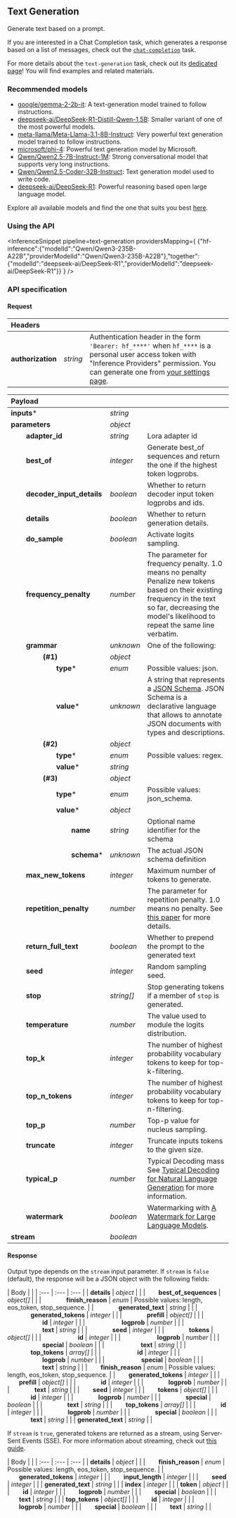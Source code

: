 <!---
This markdown file has been generated from a script. Please do not edit it directly.
For more details, check out:
- the `generate.ts` script: https://github.com/huggingface/hub-docs/blob/main/scripts/inference-providers/scripts/generate.ts
- the task template defining the sections in the page: https://github.com/huggingface/hub-docs/tree/main/scripts/inference-providers/templates/task/text-generation.handlebars
- the input jsonschema specifications used to generate the input markdown table: https://github.com/huggingface/huggingface.js/blob/main/packages/tasks/src/tasks/text-generation/spec/input.json
- the output jsonschema specifications used to generate the output markdown table: https://github.com/huggingface/huggingface.js/blob/main/packages/tasks/src/tasks/text-generation/spec/output.json
- the snippets used to generate the example:
  - curl: https://github.com/huggingface/huggingface.js/blob/main/packages/tasks/src/snippets/curl.ts
  - python: https://github.com/huggingface/huggingface.js/blob/main/packages/tasks/src/snippets/python.ts
  - javascript: https://github.com/huggingface/huggingface.js/blob/main/packages/tasks/src/snippets/js.ts
- the "tasks" content for recommended models: https://huggingface.co/api/tasks
--->

## Text Generation

Generate text based on a prompt.

If you are interested in a Chat Completion task, which generates a response based on a list of messages, check out the [`chat-completion`](./chat_completion) task.

<Tip>

For more details about the `text-generation` task, check out its [dedicated page](https://huggingface.co/tasks/text-generation)! You will find examples and related materials.

</Tip>

### Recommended models

- [google/gemma-2-2b-it](https://huggingface.co/google/gemma-2-2b-it): A text-generation model trained to follow instructions.
- [deepseek-ai/DeepSeek-R1-Distill-Qwen-1.5B](https://huggingface.co/deepseek-ai/DeepSeek-R1-Distill-Qwen-1.5B): Smaller variant of one of the most powerful models.
- [meta-llama/Meta-Llama-3.1-8B-Instruct](https://huggingface.co/meta-llama/Meta-Llama-3.1-8B-Instruct): Very powerful text generation model trained to follow instructions.
- [microsoft/phi-4](https://huggingface.co/microsoft/phi-4): Powerful text generation model by Microsoft.
- [Qwen/Qwen2.5-7B-Instruct-1M](https://huggingface.co/Qwen/Qwen2.5-7B-Instruct-1M): Strong conversational model that supports very long instructions.
- [Qwen/Qwen2.5-Coder-32B-Instruct](https://huggingface.co/Qwen/Qwen2.5-Coder-32B-Instruct): Text generation model used to write code.
- [deepseek-ai/DeepSeek-R1](https://huggingface.co/deepseek-ai/DeepSeek-R1): Powerful reasoning based open large language model.

Explore all available models and find the one that suits you best [here](https://huggingface.co/models?inference=warm&pipeline_tag=text-generation&sort=trending).

### Using the API


<InferenceSnippet
    pipeline=text-generation
    providersMapping={ {"hf-inference":{"modelId":"Qwen/Qwen3-235B-A22B","providerModelId":"Qwen/Qwen3-235B-A22B"},"together":{"modelId":"deepseek-ai/DeepSeek-R1","providerModelId":"deepseek-ai/DeepSeek-R1"}} }
/>



### API specification

#### Request

| Headers |   |    |
| :--- | :--- | :--- |
| **authorization** | _string_ | Authentication header in the form `'Bearer: hf_****'` when `hf_****` is a personal user access token with "Inference Providers" permission. You can generate one from [your settings page](https://huggingface.co/settings/tokens/new?ownUserPermissions=inference.serverless.write&tokenType=fineGrained). |


| Payload |  |  |
| :--- | :--- | :--- |
| **inputs*** | _string_ |  |
| **parameters** | _object_ |  |
| **&nbsp;&nbsp;&nbsp;&nbsp;&nbsp;&nbsp;&nbsp;&nbsp;adapter_id** | _string_ | Lora adapter id |
| **&nbsp;&nbsp;&nbsp;&nbsp;&nbsp;&nbsp;&nbsp;&nbsp;best_of** | _integer_ | Generate best_of sequences and return the one if the highest token logprobs. |
| **&nbsp;&nbsp;&nbsp;&nbsp;&nbsp;&nbsp;&nbsp;&nbsp;decoder_input_details** | _boolean_ | Whether to return decoder input token logprobs and ids. |
| **&nbsp;&nbsp;&nbsp;&nbsp;&nbsp;&nbsp;&nbsp;&nbsp;details** | _boolean_ | Whether to return generation details. |
| **&nbsp;&nbsp;&nbsp;&nbsp;&nbsp;&nbsp;&nbsp;&nbsp;do_sample** | _boolean_ | Activate logits sampling. |
| **&nbsp;&nbsp;&nbsp;&nbsp;&nbsp;&nbsp;&nbsp;&nbsp;frequency_penalty** | _number_ | The parameter for frequency penalty. 1.0 means no penalty Penalize new tokens based on their existing frequency in the text so far, decreasing the model's likelihood to repeat the same line verbatim. |
| **&nbsp;&nbsp;&nbsp;&nbsp;&nbsp;&nbsp;&nbsp;&nbsp;grammar** | _unknown_ | One of the following: |
| **&nbsp;&nbsp;&nbsp;&nbsp;&nbsp;&nbsp;&nbsp;&nbsp;&nbsp;&nbsp;&nbsp;&nbsp;&nbsp;&nbsp;&nbsp;&nbsp;&nbsp;(#1)** | _object_ |  |
| **&nbsp;&nbsp;&nbsp;&nbsp;&nbsp;&nbsp;&nbsp;&nbsp;&nbsp;&nbsp;&nbsp;&nbsp;&nbsp;&nbsp;&nbsp;&nbsp;&nbsp;&nbsp;&nbsp;&nbsp;&nbsp;&nbsp;&nbsp;&nbsp;type*** | _enum_ | Possible values: json. |
| **&nbsp;&nbsp;&nbsp;&nbsp;&nbsp;&nbsp;&nbsp;&nbsp;&nbsp;&nbsp;&nbsp;&nbsp;&nbsp;&nbsp;&nbsp;&nbsp;&nbsp;&nbsp;&nbsp;&nbsp;&nbsp;&nbsp;&nbsp;&nbsp;value*** | _unknown_ | A string that represents a [JSON Schema](https://json-schema.org/).  JSON Schema is a declarative language that allows to annotate JSON documents with types and descriptions. |
| **&nbsp;&nbsp;&nbsp;&nbsp;&nbsp;&nbsp;&nbsp;&nbsp;&nbsp;&nbsp;&nbsp;&nbsp;&nbsp;&nbsp;&nbsp;&nbsp;&nbsp;(#2)** | _object_ |  |
| **&nbsp;&nbsp;&nbsp;&nbsp;&nbsp;&nbsp;&nbsp;&nbsp;&nbsp;&nbsp;&nbsp;&nbsp;&nbsp;&nbsp;&nbsp;&nbsp;&nbsp;&nbsp;&nbsp;&nbsp;&nbsp;&nbsp;&nbsp;&nbsp;type*** | _enum_ | Possible values: regex. |
| **&nbsp;&nbsp;&nbsp;&nbsp;&nbsp;&nbsp;&nbsp;&nbsp;&nbsp;&nbsp;&nbsp;&nbsp;&nbsp;&nbsp;&nbsp;&nbsp;&nbsp;&nbsp;&nbsp;&nbsp;&nbsp;&nbsp;&nbsp;&nbsp;value*** | _string_ |  |
| **&nbsp;&nbsp;&nbsp;&nbsp;&nbsp;&nbsp;&nbsp;&nbsp;&nbsp;&nbsp;&nbsp;&nbsp;&nbsp;&nbsp;&nbsp;&nbsp;&nbsp;(#3)** | _object_ |  |
| **&nbsp;&nbsp;&nbsp;&nbsp;&nbsp;&nbsp;&nbsp;&nbsp;&nbsp;&nbsp;&nbsp;&nbsp;&nbsp;&nbsp;&nbsp;&nbsp;&nbsp;&nbsp;&nbsp;&nbsp;&nbsp;&nbsp;&nbsp;&nbsp;type*** | _enum_ | Possible values: json_schema. |
| **&nbsp;&nbsp;&nbsp;&nbsp;&nbsp;&nbsp;&nbsp;&nbsp;&nbsp;&nbsp;&nbsp;&nbsp;&nbsp;&nbsp;&nbsp;&nbsp;&nbsp;&nbsp;&nbsp;&nbsp;&nbsp;&nbsp;&nbsp;&nbsp;value*** | _object_ |  |
| **&nbsp;&nbsp;&nbsp;&nbsp;&nbsp;&nbsp;&nbsp;&nbsp;&nbsp;&nbsp;&nbsp;&nbsp;&nbsp;&nbsp;&nbsp;&nbsp;&nbsp;&nbsp;&nbsp;&nbsp;&nbsp;&nbsp;&nbsp;&nbsp;&nbsp;&nbsp;&nbsp;&nbsp;&nbsp;&nbsp;&nbsp;&nbsp;name** | _string_ | Optional name identifier for the schema |
| **&nbsp;&nbsp;&nbsp;&nbsp;&nbsp;&nbsp;&nbsp;&nbsp;&nbsp;&nbsp;&nbsp;&nbsp;&nbsp;&nbsp;&nbsp;&nbsp;&nbsp;&nbsp;&nbsp;&nbsp;&nbsp;&nbsp;&nbsp;&nbsp;&nbsp;&nbsp;&nbsp;&nbsp;&nbsp;&nbsp;&nbsp;&nbsp;schema*** | _unknown_ | The actual JSON schema definition |
| **&nbsp;&nbsp;&nbsp;&nbsp;&nbsp;&nbsp;&nbsp;&nbsp;max_new_tokens** | _integer_ | Maximum number of tokens to generate. |
| **&nbsp;&nbsp;&nbsp;&nbsp;&nbsp;&nbsp;&nbsp;&nbsp;repetition_penalty** | _number_ | The parameter for repetition penalty. 1.0 means no penalty. See [this paper](https://arxiv.org/pdf/1909.05858.pdf) for more details. |
| **&nbsp;&nbsp;&nbsp;&nbsp;&nbsp;&nbsp;&nbsp;&nbsp;return_full_text** | _boolean_ | Whether to prepend the prompt to the generated text |
| **&nbsp;&nbsp;&nbsp;&nbsp;&nbsp;&nbsp;&nbsp;&nbsp;seed** | _integer_ | Random sampling seed. |
| **&nbsp;&nbsp;&nbsp;&nbsp;&nbsp;&nbsp;&nbsp;&nbsp;stop** | _string[]_ | Stop generating tokens if a member of `stop` is generated. |
| **&nbsp;&nbsp;&nbsp;&nbsp;&nbsp;&nbsp;&nbsp;&nbsp;temperature** | _number_ | The value used to module the logits distribution. |
| **&nbsp;&nbsp;&nbsp;&nbsp;&nbsp;&nbsp;&nbsp;&nbsp;top_k** | _integer_ | The number of highest probability vocabulary tokens to keep for top-k-filtering. |
| **&nbsp;&nbsp;&nbsp;&nbsp;&nbsp;&nbsp;&nbsp;&nbsp;top_n_tokens** | _integer_ | The number of highest probability vocabulary tokens to keep for top-n-filtering. |
| **&nbsp;&nbsp;&nbsp;&nbsp;&nbsp;&nbsp;&nbsp;&nbsp;top_p** | _number_ | Top-p value for nucleus sampling. |
| **&nbsp;&nbsp;&nbsp;&nbsp;&nbsp;&nbsp;&nbsp;&nbsp;truncate** | _integer_ | Truncate inputs tokens to the given size. |
| **&nbsp;&nbsp;&nbsp;&nbsp;&nbsp;&nbsp;&nbsp;&nbsp;typical_p** | _number_ | Typical Decoding mass See [Typical Decoding for Natural Language Generation](https://arxiv.org/abs/2202.00666) for more information. |
| **&nbsp;&nbsp;&nbsp;&nbsp;&nbsp;&nbsp;&nbsp;&nbsp;watermark** | _boolean_ | Watermarking with [A Watermark for Large Language Models](https://arxiv.org/abs/2301.10226). |
| **stream** | _boolean_ |  |


#### Response

Output type depends on the `stream` input parameter.
If `stream` is `false` (default), the response will be a JSON object with the following fields:

| Body |  |
| :--- | :--- | :--- |
| **details** | _object_ |  |
| **&nbsp;&nbsp;&nbsp;&nbsp;&nbsp;&nbsp;&nbsp;&nbsp;best_of_sequences** | _object[]_ |  |
| **&nbsp;&nbsp;&nbsp;&nbsp;&nbsp;&nbsp;&nbsp;&nbsp;&nbsp;&nbsp;&nbsp;&nbsp;&nbsp;&nbsp;&nbsp;&nbsp;finish_reason** | _enum_ | Possible values: length, eos_token, stop_sequence. |
| **&nbsp;&nbsp;&nbsp;&nbsp;&nbsp;&nbsp;&nbsp;&nbsp;&nbsp;&nbsp;&nbsp;&nbsp;&nbsp;&nbsp;&nbsp;&nbsp;generated_text** | _string_ |  |
| **&nbsp;&nbsp;&nbsp;&nbsp;&nbsp;&nbsp;&nbsp;&nbsp;&nbsp;&nbsp;&nbsp;&nbsp;&nbsp;&nbsp;&nbsp;&nbsp;generated_tokens** | _integer_ |  |
| **&nbsp;&nbsp;&nbsp;&nbsp;&nbsp;&nbsp;&nbsp;&nbsp;&nbsp;&nbsp;&nbsp;&nbsp;&nbsp;&nbsp;&nbsp;&nbsp;prefill** | _object[]_ |  |
| **&nbsp;&nbsp;&nbsp;&nbsp;&nbsp;&nbsp;&nbsp;&nbsp;&nbsp;&nbsp;&nbsp;&nbsp;&nbsp;&nbsp;&nbsp;&nbsp;&nbsp;&nbsp;&nbsp;&nbsp;&nbsp;&nbsp;&nbsp;&nbsp;id** | _integer_ |  |
| **&nbsp;&nbsp;&nbsp;&nbsp;&nbsp;&nbsp;&nbsp;&nbsp;&nbsp;&nbsp;&nbsp;&nbsp;&nbsp;&nbsp;&nbsp;&nbsp;&nbsp;&nbsp;&nbsp;&nbsp;&nbsp;&nbsp;&nbsp;&nbsp;logprob** | _number_ |  |
| **&nbsp;&nbsp;&nbsp;&nbsp;&nbsp;&nbsp;&nbsp;&nbsp;&nbsp;&nbsp;&nbsp;&nbsp;&nbsp;&nbsp;&nbsp;&nbsp;&nbsp;&nbsp;&nbsp;&nbsp;&nbsp;&nbsp;&nbsp;&nbsp;text** | _string_ |  |
| **&nbsp;&nbsp;&nbsp;&nbsp;&nbsp;&nbsp;&nbsp;&nbsp;&nbsp;&nbsp;&nbsp;&nbsp;&nbsp;&nbsp;&nbsp;&nbsp;seed** | _integer_ |  |
| **&nbsp;&nbsp;&nbsp;&nbsp;&nbsp;&nbsp;&nbsp;&nbsp;&nbsp;&nbsp;&nbsp;&nbsp;&nbsp;&nbsp;&nbsp;&nbsp;tokens** | _object[]_ |  |
| **&nbsp;&nbsp;&nbsp;&nbsp;&nbsp;&nbsp;&nbsp;&nbsp;&nbsp;&nbsp;&nbsp;&nbsp;&nbsp;&nbsp;&nbsp;&nbsp;&nbsp;&nbsp;&nbsp;&nbsp;&nbsp;&nbsp;&nbsp;&nbsp;id** | _integer_ |  |
| **&nbsp;&nbsp;&nbsp;&nbsp;&nbsp;&nbsp;&nbsp;&nbsp;&nbsp;&nbsp;&nbsp;&nbsp;&nbsp;&nbsp;&nbsp;&nbsp;&nbsp;&nbsp;&nbsp;&nbsp;&nbsp;&nbsp;&nbsp;&nbsp;logprob** | _number_ |  |
| **&nbsp;&nbsp;&nbsp;&nbsp;&nbsp;&nbsp;&nbsp;&nbsp;&nbsp;&nbsp;&nbsp;&nbsp;&nbsp;&nbsp;&nbsp;&nbsp;&nbsp;&nbsp;&nbsp;&nbsp;&nbsp;&nbsp;&nbsp;&nbsp;special** | _boolean_ |  |
| **&nbsp;&nbsp;&nbsp;&nbsp;&nbsp;&nbsp;&nbsp;&nbsp;&nbsp;&nbsp;&nbsp;&nbsp;&nbsp;&nbsp;&nbsp;&nbsp;&nbsp;&nbsp;&nbsp;&nbsp;&nbsp;&nbsp;&nbsp;&nbsp;text** | _string_ |  |
| **&nbsp;&nbsp;&nbsp;&nbsp;&nbsp;&nbsp;&nbsp;&nbsp;&nbsp;&nbsp;&nbsp;&nbsp;&nbsp;&nbsp;&nbsp;&nbsp;top_tokens** | _array[]_ |  |
| **&nbsp;&nbsp;&nbsp;&nbsp;&nbsp;&nbsp;&nbsp;&nbsp;&nbsp;&nbsp;&nbsp;&nbsp;&nbsp;&nbsp;&nbsp;&nbsp;&nbsp;&nbsp;&nbsp;&nbsp;&nbsp;&nbsp;&nbsp;&nbsp;id** | _integer_ |  |
| **&nbsp;&nbsp;&nbsp;&nbsp;&nbsp;&nbsp;&nbsp;&nbsp;&nbsp;&nbsp;&nbsp;&nbsp;&nbsp;&nbsp;&nbsp;&nbsp;&nbsp;&nbsp;&nbsp;&nbsp;&nbsp;&nbsp;&nbsp;&nbsp;logprob** | _number_ |  |
| **&nbsp;&nbsp;&nbsp;&nbsp;&nbsp;&nbsp;&nbsp;&nbsp;&nbsp;&nbsp;&nbsp;&nbsp;&nbsp;&nbsp;&nbsp;&nbsp;&nbsp;&nbsp;&nbsp;&nbsp;&nbsp;&nbsp;&nbsp;&nbsp;special** | _boolean_ |  |
| **&nbsp;&nbsp;&nbsp;&nbsp;&nbsp;&nbsp;&nbsp;&nbsp;&nbsp;&nbsp;&nbsp;&nbsp;&nbsp;&nbsp;&nbsp;&nbsp;&nbsp;&nbsp;&nbsp;&nbsp;&nbsp;&nbsp;&nbsp;&nbsp;text** | _string_ |  |
| **&nbsp;&nbsp;&nbsp;&nbsp;&nbsp;&nbsp;&nbsp;&nbsp;finish_reason** | _enum_ | Possible values: length, eos_token, stop_sequence. |
| **&nbsp;&nbsp;&nbsp;&nbsp;&nbsp;&nbsp;&nbsp;&nbsp;generated_tokens** | _integer_ |  |
| **&nbsp;&nbsp;&nbsp;&nbsp;&nbsp;&nbsp;&nbsp;&nbsp;prefill** | _object[]_ |  |
| **&nbsp;&nbsp;&nbsp;&nbsp;&nbsp;&nbsp;&nbsp;&nbsp;&nbsp;&nbsp;&nbsp;&nbsp;&nbsp;&nbsp;&nbsp;&nbsp;id** | _integer_ |  |
| **&nbsp;&nbsp;&nbsp;&nbsp;&nbsp;&nbsp;&nbsp;&nbsp;&nbsp;&nbsp;&nbsp;&nbsp;&nbsp;&nbsp;&nbsp;&nbsp;logprob** | _number_ |  |
| **&nbsp;&nbsp;&nbsp;&nbsp;&nbsp;&nbsp;&nbsp;&nbsp;&nbsp;&nbsp;&nbsp;&nbsp;&nbsp;&nbsp;&nbsp;&nbsp;text** | _string_ |  |
| **&nbsp;&nbsp;&nbsp;&nbsp;&nbsp;&nbsp;&nbsp;&nbsp;seed** | _integer_ |  |
| **&nbsp;&nbsp;&nbsp;&nbsp;&nbsp;&nbsp;&nbsp;&nbsp;tokens** | _object[]_ |  |
| **&nbsp;&nbsp;&nbsp;&nbsp;&nbsp;&nbsp;&nbsp;&nbsp;&nbsp;&nbsp;&nbsp;&nbsp;&nbsp;&nbsp;&nbsp;&nbsp;id** | _integer_ |  |
| **&nbsp;&nbsp;&nbsp;&nbsp;&nbsp;&nbsp;&nbsp;&nbsp;&nbsp;&nbsp;&nbsp;&nbsp;&nbsp;&nbsp;&nbsp;&nbsp;logprob** | _number_ |  |
| **&nbsp;&nbsp;&nbsp;&nbsp;&nbsp;&nbsp;&nbsp;&nbsp;&nbsp;&nbsp;&nbsp;&nbsp;&nbsp;&nbsp;&nbsp;&nbsp;special** | _boolean_ |  |
| **&nbsp;&nbsp;&nbsp;&nbsp;&nbsp;&nbsp;&nbsp;&nbsp;&nbsp;&nbsp;&nbsp;&nbsp;&nbsp;&nbsp;&nbsp;&nbsp;text** | _string_ |  |
| **&nbsp;&nbsp;&nbsp;&nbsp;&nbsp;&nbsp;&nbsp;&nbsp;top_tokens** | _array[]_ |  |
| **&nbsp;&nbsp;&nbsp;&nbsp;&nbsp;&nbsp;&nbsp;&nbsp;&nbsp;&nbsp;&nbsp;&nbsp;&nbsp;&nbsp;&nbsp;&nbsp;id** | _integer_ |  |
| **&nbsp;&nbsp;&nbsp;&nbsp;&nbsp;&nbsp;&nbsp;&nbsp;&nbsp;&nbsp;&nbsp;&nbsp;&nbsp;&nbsp;&nbsp;&nbsp;logprob** | _number_ |  |
| **&nbsp;&nbsp;&nbsp;&nbsp;&nbsp;&nbsp;&nbsp;&nbsp;&nbsp;&nbsp;&nbsp;&nbsp;&nbsp;&nbsp;&nbsp;&nbsp;special** | _boolean_ |  |
| **&nbsp;&nbsp;&nbsp;&nbsp;&nbsp;&nbsp;&nbsp;&nbsp;&nbsp;&nbsp;&nbsp;&nbsp;&nbsp;&nbsp;&nbsp;&nbsp;text** | _string_ |  |
| **generated_text** | _string_ |  |


If `stream` is `true`, generated tokens are returned as a stream, using Server-Sent Events (SSE).
For more information about streaming, check out [this guide](https://huggingface.co/docs/text-generation-inference/conceptual/streaming).

| Body |  |
| :--- | :--- | :--- |
| **details** | _object_ |  |
| **&nbsp;&nbsp;&nbsp;&nbsp;&nbsp;&nbsp;&nbsp;&nbsp;finish_reason** | _enum_ | Possible values: length, eos_token, stop_sequence. |
| **&nbsp;&nbsp;&nbsp;&nbsp;&nbsp;&nbsp;&nbsp;&nbsp;generated_tokens** | _integer_ |  |
| **&nbsp;&nbsp;&nbsp;&nbsp;&nbsp;&nbsp;&nbsp;&nbsp;input_length** | _integer_ |  |
| **&nbsp;&nbsp;&nbsp;&nbsp;&nbsp;&nbsp;&nbsp;&nbsp;seed** | _integer_ |  |
| **generated_text** | _string_ |  |
| **index** | _integer_ |  |
| **token** | _object_ |  |
| **&nbsp;&nbsp;&nbsp;&nbsp;&nbsp;&nbsp;&nbsp;&nbsp;id** | _integer_ |  |
| **&nbsp;&nbsp;&nbsp;&nbsp;&nbsp;&nbsp;&nbsp;&nbsp;logprob** | _number_ |  |
| **&nbsp;&nbsp;&nbsp;&nbsp;&nbsp;&nbsp;&nbsp;&nbsp;special** | _boolean_ |  |
| **&nbsp;&nbsp;&nbsp;&nbsp;&nbsp;&nbsp;&nbsp;&nbsp;text** | _string_ |  |
| **top_tokens** | _object[]_ |  |
| **&nbsp;&nbsp;&nbsp;&nbsp;&nbsp;&nbsp;&nbsp;&nbsp;id** | _integer_ |  |
| **&nbsp;&nbsp;&nbsp;&nbsp;&nbsp;&nbsp;&nbsp;&nbsp;logprob** | _number_ |  |
| **&nbsp;&nbsp;&nbsp;&nbsp;&nbsp;&nbsp;&nbsp;&nbsp;special** | _boolean_ |  |
| **&nbsp;&nbsp;&nbsp;&nbsp;&nbsp;&nbsp;&nbsp;&nbsp;text** | _string_ |  |

